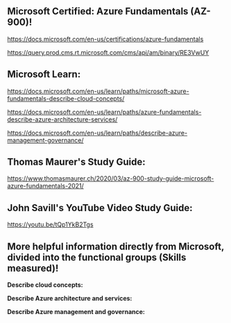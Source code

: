 Microsoft Certified: Azure Fundamentals (AZ-900)!
------------------

https://docs.microsoft.com/en-us/certifications/azure-fundamentals

https://query.prod.cms.rt.microsoft.com/cms/api/am/binary/RE3VwUY

Microsoft Learn:
----------------

https://docs.microsoft.com/en-us/learn/paths/microsoft-azure-fundamentals-describe-cloud-concepts/

https://docs.microsoft.com/en-us/learn/paths/azure-fundamentals-describe-azure-architecture-services/

https://docs.microsoft.com/en-us/learn/paths/describe-azure-management-governance/

Thomas Maurer's Study Guide:  
-------------------

https://www.thomasmaurer.ch/2020/03/az-900-study-guide-microsoft-azure-fundamentals-2021/

John Savill's YouTube Video Study Guide:  
-------------------

https://youtu.be/tQp1YkB2Tgs

More helpful information directly from Microsoft, divided into the functional groups (Skills measured)!
-------------------

**Describe cloud concepts:**

**Describe Azure architecture and services:**

**Describe Azure management and governance:**
